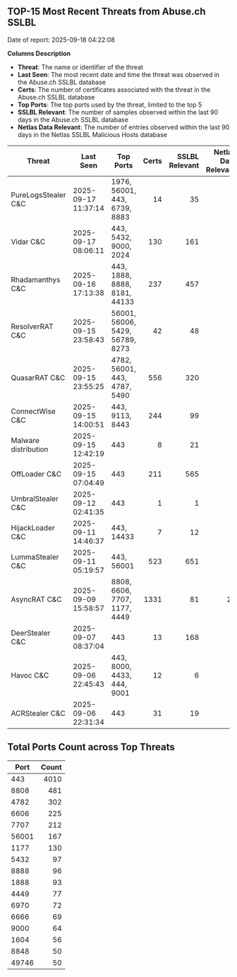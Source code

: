 ## TOP-15 Most Recent Threats from Abuse.ch SSLBL
Date of report: 2025-09-18 04:22:08

**Columns Description**
- **Threat**: The name or identifier of the threat
- **Last Seen**: The most recent date and time the threat was observed in the Abuse.ch SSLBL database
- **Certs**: The number of certificates associated with the threat in the Abuse.ch SSLBL database
- **Top Ports**: The top ports used by the threat, limited to the top 5
- **SSLBL Relevant**: The number of samples observed within the last 90 days in the Abuse.ch SSLBL database
- **Netlas Data Relevant**: The number of entries observed within the last 90 days in the Netlas SSLBL Malicious Hosts database



| Threat                     | Last Seen           | Top Ports          | Certs        | SSLBL Relevant   | Netlas Data Relevant  |
|----------------------------|---------------------|--------------------|-------------:|-----------------:|----------------------:|
| PureLogsStealer C&C        | 2025-09-17 11:37:14 | 1976, 56001, 443, 6739, 8883 | 14 | 35 | 0 |
| Vidar C&C                  | 2025-09-17 08:06:11 | 443, 5432, 9000, 2024 | 130 | 161 | 0 |
| Rhadamanthys C&C           | 2025-09-16 17:13:38 | 443, 1888, 8888, 8181, 44133 | 237 | 457 | 9 |
| ResolverRAT C&C            | 2025-09-15 23:58:43 | 56001, 56006, 5429, 56789, 8273 | 42 | 48 | 0 |
| QuasarRAT C&C              | 2025-09-15 23:55:25 | 4782, 56001, 443, 4787, 5490 | 556 | 320 | 0 |
| ConnectWise C&C            | 2025-09-15 14:00:51 | 443, 9113, 8443 | 244 | 99 | 3 |
| Malware distribution       | 2025-09-15 12:42:19 | 443 | 8 | 21 | 0 |
| OffLoader C&C              | 2025-09-15 07:04:49 | 443 | 211 | 565 | 0 |
| UmbralStealer C&C          | 2025-09-12 02:41:35 | 443 | 1 | 1 | 0 |
| HijackLoader C&C           | 2025-09-11 14:46:37 | 443, 14433 | 7 | 12 | 0 |
| LummaStealer C&C           | 2025-09-11 05:19:57 | 443, 56001 | 523 | 651 | 4 |
| AsyncRAT C&C               | 2025-09-09 15:58:57 | 8808, 6606, 7707, 1177, 4449 | 1331 | 81 | 25 |
| DeerStealer C&C            | 2025-09-07 08:37:04 | 443 | 13 | 168 | 0 |
| Havoc C&C                  | 2025-09-06 22:45:43 | 443, 8000, 4433, 444, 9001 | 12 | 6 | 0 |
| ACRStealer C&C             | 2025-09-06 22:31:34 | 443 | 31 | 19 | 0 |

## Total Ports Count across Top Threats
| Port       | Count      |
|------------|-----------:|
| 443 | 4010 |
| 8808 | 481 |
| 4782 | 302 |
| 6606 | 225 |
| 7707 | 212 |
| 56001 | 167 |
| 1177 | 130 |
| 5432 | 97 |
| 8888 | 96 |
| 1888 | 93 |
| 4449 | 77 |
| 6970 | 72 |
| 6666 | 69 |
| 9000 | 64 |
| 1604 | 56 |
| 8848 | 50 |
| 49746 | 50 |